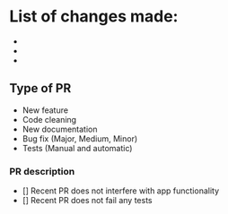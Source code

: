 # List of changes made:

-
-
-

## Type of PR

-   New feature
-   Code cleaning
-   New documentation
-   Bug fix (Major, Medium, Minor)
-   Tests (Manual and automatic)

### PR description

-   [] Recent PR does not interfere with app functionality
-   [] Recent PR does not fail any tests


<!---
Example:
Fix|Update for StockWizzard/PR-Number/name_of_fix
--->
